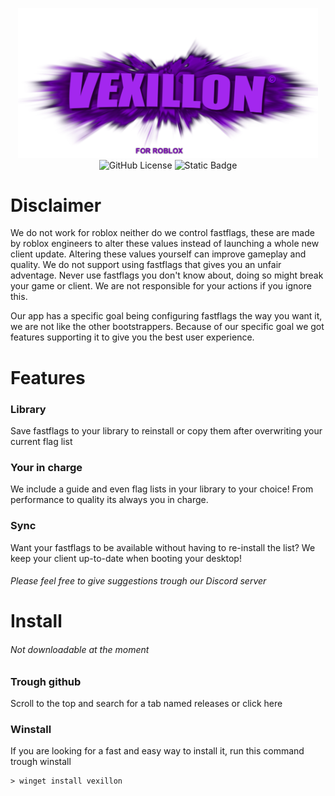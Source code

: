 <p align="center">
  <img src="https://github.com/b4phob/vexillon/raw/main/pics/vexillon.png" width="480" alt="Image">
  <br>
  <img alt="GitHub License" src="https://img.shields.io/github/b4phob/vexillon/license">
  <img alt="Static Badge" src="https://img.shields.io/badge/1.0-green?label=Version">
</p>



<h1>Disclaimer</h1>
We do not work for roblox neither do we control fastflags, these are made by roblox engineers to alter these values instead of launching a whole new client update. Altering these values yourself can improve gameplay and quality. We do not support using fastflags that gives you an unfair adventage. Never use fastflags you don't know about, doing so might break your game or client. We are not responsible for your actions if you ignore this.

Our app has a specific goal being configuring fastflags the way you want it, we are not like the other bootstrappers. Because of our specific goal we got features supporting it to give you the best user experience.

<h1>Features</h1>

### Library
<p>Save fastflags to your library to reinstall or copy them after overwriting your current flag list</p>

### Your in charge
<p>We include a guide and even flag lists in your library to your choice! From performance to quality its always you in charge.</p>

### Sync 
<p>Want your fastflags to be available without having to re-install the list? We keep your client up-to-date when booting your desktop!</p>

###### Please feel free to give suggestions trough our Discord server

<h1>Install</h1>

###### Not downloadable at the moment

### Trough github
Scroll to the top and search for a tab named releases or click here

### Winstall
If you are looking for a fast and easy way to install it, run this command trough winstall

```
> winget install vexillon
```
